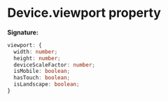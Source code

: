 # Device.viewport property

**Signature:**

```typescript
viewport: {
  width: number;
  height: number;
  deviceScaleFactor: number;
  isMobile: boolean;
  hasTouch: boolean;
  isLandscape: boolean;
}
```
